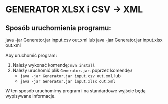 # GENERATOR XLSX i CSV -> XML
## Sposób uruchomienia programu:
java -jar Generator.jar input.csv out.xml
lub
java -jar Generator.jar input.xlsx out.xml

Aby uruchomić program:
1) Należy wykonać komendę:
   ```mvn install```
2) Należy uruchomić plik ```Generator.jar```.
   poprzez komendę:\
   * ```java -jar Generator.jar input.csv out.xml```
   lub
   * ```java -jar Generator.jar input.xlsx out.xml``` 

W ten sposób uruchomimy program i na standardowe wyjście będą wypisywane informacje.